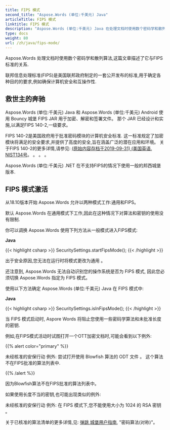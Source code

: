 ```yaml
---
title: FIPS 模式
second_title: "Aspose.Words (单位:千美元) Java"
articleTitle: FIPS 模式
linktitle: FIPS 模式
description: "Aspose.Words (单位:千美元) Java 在处理文档时使用数个密码学和散列算法来遵守FIPS标准."
type: docs
weight: 80
url: /zh/java/fips-mode/
---
```


Aspose.Words 处理文档时使用数个密码学和散列算法,这篇文章描述了它与FIPS标准的关系.

联邦信息处理标准(FIPS)是美国联邦政府制定的一套公开发布的标准,用于确定各种目的的要求,例如确保计算机安全和互操作性.

## 救世主的奔驰

Aspose.Words (单位:千美元) Java 和 Aspose.Words (单位:千美元) Android 使用 Bouncy 城堡 FIPS JAR 用于加密、解密和签署文件。 那个 JAR 已经设计和实施,以满足FIPS 140-2,一级要求。

FIPS 140-2是美国政府用于批准密码模块的计算机安全标准. 这一标准规定了加密模块将满足的安全要求,并提供了高度的安全,旨在涵盖广泛的潜在应用和环境。 关于FIPS 140-2的更多详情,请参见: [(原始内容存档于2019-09-31) (美国英语. NIST134号](https://www.nist.gov/publications/security-requirements-cryptographic-modules-includes-change-notices-1232002?pub_id=902003)。 。 。 。

Aspose.Words (单位:千美元) .NET 在不支持FIPS的情况下使用一般的邦西城堡版本.

## FIPS 模式激活

从18.10版本开始 Aspose.Words 允许以两种模式工作:通用和FIPS。

默认 Aspose.Words 在通用模式下工作,因此在这种情况下对算法和密钥的使用没有限制.

你可以调换 Aspose.Words 使用下列方法从一般模式进入FIPS模式:

**Java**

{{< highlight csharp >}}
SecuritySettings.startFipsMode();
{{< /highlight >}}

出于安全原因,您无法在运行时将模式更改为通用 。

还注意到, Aspose.Words 无法自动识别您的操作系统是否为 FIPS 模式, 因此您必须切换 Aspose.Words 指定为 FIPS 模式。

使用以下方法确定 Aspose.Words (单位:千美元) Java 在 FIPS 模式中:

**Java**

{{< highlight csharp >}}
SecuritySettings.isInFipsMode();
{{< /highlight >}}

当 FIPS 模式启动时, Aspore Words 将阻止您使用一些密码学算法和未批准长度的密钥.

例如,在FIPS模式活动时试图打开一个OTT加密文档时,可能会看到以下例外:

{{% alert color="primary" %}}

未经核准的安保行动 例外: 尝试打开使用 Blowfish 算法的 ODT 文件 。 这个算法不在FIPS批准的算法列表中.

{{% /alert %}}

因为Blowfish算法不在FIPS批准的算法列表中。

如果使用长度不当的密钥,也可能出现类似的例外:

未经核准的安保行动 例外: 在 FIPS 模式下,您不能使用大小为 1024 的 RSA 密钥 。

关于已核准的算法清单的更多详情,见: [弹跳 城堡用户指南](https://downloads.bouncycastle.org/fips-java/docs/BC-FJA-UserGuide-1.0.1.pdf), "密码算法(对称)"。



